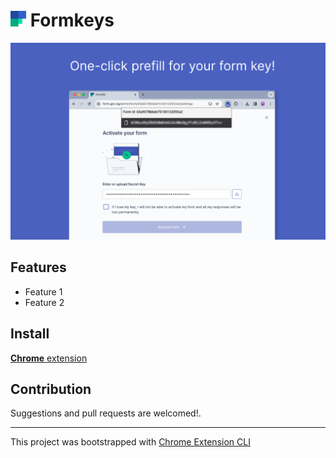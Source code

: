 # <img src="webstore/brand-store.png" width="25">  Formkeys

<img src="webstore/primary.png">

## Features

- Feature 1
- Feature 2

## Install

[**Chrome** extension]()

## Contribution

Suggestions and pull requests are welcomed!.

---

This project was bootstrapped with [Chrome Extension CLI](https://github.com/dutiyesh/chrome-extension-cli)

